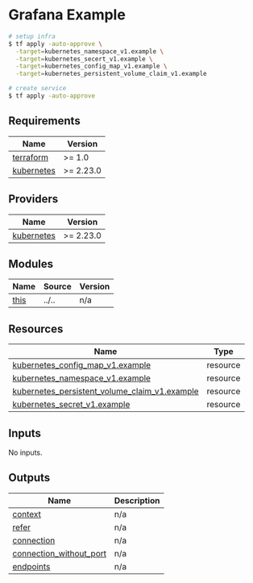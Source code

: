 # Grafana Example

```bash
# setup infra
$ tf apply -auto-approve \
  -target=kubernetes_namespace_v1.example \
  -target=kubernetes_secert_v1.example \
  -target=kubernetes_config_map_v1.example \
  -target=kubernetes_persistent_volume_claim_v1.example

# create service
$ tf apply -auto-approve
```

<!-- BEGIN_TF_DOCS -->
## Requirements

| Name | Version |
|------|---------|
| <a name="requirement_terraform"></a> [terraform](#requirement\_terraform) | >= 1.0 |
| <a name="requirement_kubernetes"></a> [kubernetes](#requirement\_kubernetes) | >= 2.23.0 |

## Providers

| Name | Version |
|------|---------|
| <a name="provider_kubernetes"></a> [kubernetes](#provider\_kubernetes) | >= 2.23.0 |

## Modules

| Name | Source | Version |
|------|--------|---------|
| <a name="module_this"></a> [this](#module\_this) | ../.. | n/a |

## Resources

| Name | Type |
|------|------|
| [kubernetes_config_map_v1.example](https://registry.terraform.io/providers/hashicorp/kubernetes/latest/docs/resources/config_map_v1) | resource |
| [kubernetes_namespace_v1.example](https://registry.terraform.io/providers/hashicorp/kubernetes/latest/docs/resources/namespace_v1) | resource |
| [kubernetes_persistent_volume_claim_v1.example](https://registry.terraform.io/providers/hashicorp/kubernetes/latest/docs/resources/persistent_volume_claim_v1) | resource |
| [kubernetes_secret_v1.example](https://registry.terraform.io/providers/hashicorp/kubernetes/latest/docs/resources/secret_v1) | resource |

## Inputs

No inputs.

## Outputs

| Name | Description |
|------|-------------|
| <a name="output_context"></a> [context](#output\_context) | n/a |
| <a name="output_refer"></a> [refer](#output\_refer) | n/a |
| <a name="output_connection"></a> [connection](#output\_connection) | n/a |
| <a name="output_connection_without_port"></a> [connection\_without\_port](#output\_connection\_without\_port) | n/a |
| <a name="output_endpoints"></a> [endpoints](#output\_endpoints) | n/a |
<!-- END_TF_DOCS -->
